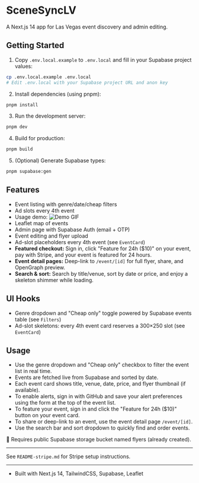 # SceneSyncLV

A Next.js 14 app for Las Vegas event discovery and admin editing.

## Getting Started

1. Copy `.env.local.example` to `.env.local` and fill in your Supabase project values:

```sh
cp .env.local.example .env.local
# Edit .env.local with your Supabase project URL and anon key
```

2. Install dependencies (using pnpm):

```sh
pnpm install
```

3. Run the development server:

```sh
pnpm dev
```

4. Build for production:

```sh
pnpm build
```

5. (Optional) Generate Supabase types:

```sh
pnpm supabase:gen
```

## Features
- Event listing with genre/date/cheap filters
- Ad slots every 4th event
- Usage demo: ![Demo GIF](demo.gif)
- Leaflet map of events
- Admin page with Supabase Auth (email + OTP)
- Event editing and flyer upload
- Ad-slot placeholders every 4th event (see `EventCard`)
- **Featured checkout:** Sign in, click "Feature for 24h ($10)" on your event, pay with Stripe, and your event is featured for 24 hours.
- **Event detail pages:** Deep-link to `/event/[id]` for full flyer, share, and OpenGraph preview.
- **Search & sort:** Search by title/venue, sort by date or price, and enjoy a skeleton shimmer while loading.

## UI Hooks
- Genre dropdown and "Cheap only" toggle powered by Supabase events table (see `Filters`)
- Ad-slot skeletons: every 4th event card reserves a 300×250 slot (see `EventCard`)

## Usage

- Use the genre dropdown and "Cheap only" checkbox to filter the event list in real time.
- Events are fetched live from Supabase and sorted by date.
- Each event card shows title, venue, date, price, and flyer thumbnail (if available).
- To enable alerts, sign in with GitHub and save your alert preferences using the form at the top of the event list.
- To feature your event, sign in and click the "Feature for 24h ($10)" button on your event card.
- To share or deep-link to an event, use the event detail page `/event/[id]`.
- Use the search bar and sort dropdown to quickly find and order events.

📂 Requires public Supabase storage bucket named flyers (already created).

---

See `README-stripe.md` for Stripe setup instructions.

---

- Built with Next.js 14, TailwindCSS, Supabase, Leaflet
